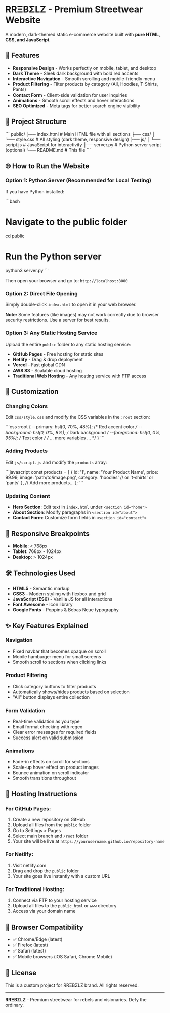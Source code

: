 # RRΞBΣLZ - Premium Streetwear Website

A modern, dark-themed static e-commerce website built with **pure HTML, CSS, and JavaScript**.

## 🚀 Features

- **Responsive Design** - Works perfectly on mobile, tablet, and desktop
- **Dark Theme** - Sleek dark background with bold red accents
- **Interactive Navigation** - Smooth scrolling and mobile-friendly menu
- **Product Filtering** - Filter products by category (All, Hoodies, T-Shirts, Pants)
- **Contact Form** - Client-side validation for user inquiries
- **Animations** - Smooth scroll effects and hover interactions
- **SEO Optimized** - Meta tags for better search engine visibility

## 📁 Project Structure

\`\`\`
public/
├── index.html          # Main HTML file with all sections
├── css/
│   └── style.css       # All styling (dark theme, responsive design)
├── js/
│   └── script.js       # JavaScript for interactivity
├── server.py           # Python server script (optional)
└── README.md           # This file
\`\`\`

## 🌐 How to Run the Website

### Option 1: Python Server (Recommended for Local Testing)

If you have Python installed:

\`\`\`bash
# Navigate to the public folder
cd public

# Run the Python server
python3 server.py
\`\`\`

Then open your browser and go to: `http://localhost:8000`

### Option 2: Direct File Opening

Simply double-click `index.html` to open it in your web browser.

**Note:** Some features (like images) may not work correctly due to browser security restrictions. Use a server for best results.

### Option 3: Any Static Hosting Service

Upload the entire `public` folder to any static hosting service:

- **GitHub Pages** - Free hosting for static sites
- **Netlify** - Drag & drop deployment
- **Vercel** - Fast global CDN
- **AWS S3** - Scalable cloud hosting
- **Traditional Web Hosting** - Any hosting service with FTP access

## 🎨 Customization

### Changing Colors

Edit `css/style.css` and modify the CSS variables in the `:root` section:

\`\`\`css
:root {
    --primary: hsl(0, 70%, 48%);        /* Red accent color */
    --background: hsl(0, 0%, 8%);       /* Dark background */
    --foreground: hsl(0, 0%, 95%);      /* Text color */
    /* ... more variables ... */
}
\`\`\`

### Adding Products

Edit `js/script.js` and modify the `products` array:

\`\`\`javascript
const products = [
    {
        id: '1',
        name: 'Your Product Name',
        price: 99.99,
        image: 'path/to/image.png',
        category: 'hoodies' // or 't-shirts' or 'pants'
    },
    // Add more products...
];
\`\`\`

### Updating Content

- **Hero Section**: Edit text in `index.html` under `<section id="home">`
- **About Section**: Modify paragraphs in `<section id="about">`
- **Contact Form**: Customize form fields in `<section id="contact">`

## 📱 Responsive Breakpoints

- **Mobile**: < 768px
- **Tablet**: 768px - 1024px
- **Desktop**: > 1024px

## 🛠 Technologies Used

- **HTML5** - Semantic markup
- **CSS3** - Modern styling with flexbox and grid
- **JavaScript (ES6)** - Vanilla JS for all interactions
- **Font Awesome** - Icon library
- **Google Fonts** - Poppins & Bebas Neue typography

## ✨ Key Features Explained

### Navigation
- Fixed navbar that becomes opaque on scroll
- Mobile hamburger menu for small screens
- Smooth scroll to sections when clicking links

### Product Filtering
- Click category buttons to filter products
- Automatically shows/hides products based on selection
- "All" button displays entire collection

### Form Validation
- Real-time validation as you type
- Email format checking with regex
- Clear error messages for required fields
- Success alert on valid submission

### Animations
- Fade-in effects on scroll for sections
- Scale-up hover effect on product images
- Bounce animation on scroll indicator
- Smooth transitions throughout

## 📝 Hosting Instructions

### For GitHub Pages:
1. Create a new repository on GitHub
2. Upload all files from the `public` folder
3. Go to Settings > Pages
4. Select main branch and `/root` folder
5. Your site will be live at `https://yourusername.github.io/repository-name`

### For Netlify:
1. Visit netlify.com
2. Drag and drop the `public` folder
3. Your site goes live instantly with a custom URL

### For Traditional Hosting:
1. Connect via FTP to your hosting service
2. Upload all files to the `public_html` or `www` directory
3. Access via your domain name

## 🎯 Browser Compatibility

- ✅ Chrome/Edge (latest)
- ✅ Firefox (latest)
- ✅ Safari (latest)
- ✅ Mobile browsers (iOS Safari, Chrome Mobile)

## 📄 License

This is a custom project for RRΞBΣLZ brand. All rights reserved.

---

**RRΞBΣLZ** - Premium streetwear for rebels and visionaries. Defy the ordinary.
